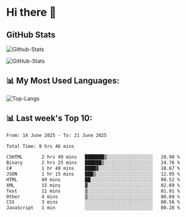 # Hi there 👋

## GitHub Stats
![Github-Stats](https://github-readme-stats-sigma-five.vercel.app/api?username=ltorson&show_icons=true&theme=radical&count_private=true&show=reviews,discussions_started,discussions_answered,prs_merged,prs_merged_percentage)

![GitHub-Stats](https://github-readme-stats.vercel.app/api/wakatime?username=LeeTorson&theme=synthwave&size_weight=0.5&count_weight=0.5&title_color=36F9F6&langs_count=10&count_private=true)

## 📊 My Most Used Languages:
![Top-Langs](https://github-readme-stats-sigma-five.vercel.app/api/top-langs/?username=LTorson&layout=compact&langs_count=10)


## 📊 Last week's Top 10:
<!--START_SECTION:waka-->

```txt
From: 14 June 2025 - To: 21 June 2025

Total Time: 9 hrs 46 mins

CSHTML       2 hrs 49 mins   ███████▒░░░░░░░░░░░░░░░░░   28.98 %
Binary       2 hrs 25 mins   ██████▒░░░░░░░░░░░░░░░░░░   24.76 %
C#           1 hr 49 mins    ████▓░░░░░░░░░░░░░░░░░░░░   18.67 %
JSON         1 hr 15 mins    ███▒░░░░░░░░░░░░░░░░░░░░░   12.95 %
HTML         49 mins         ██░░░░░░░░░░░░░░░░░░░░░░░   08.52 %
XML          15 mins         ▓░░░░░░░░░░░░░░░░░░░░░░░░   02.69 %
Text         11 mins         ▒░░░░░░░░░░░░░░░░░░░░░░░░   01.91 %
Other        4 mins          ▒░░░░░░░░░░░░░░░░░░░░░░░░   00.69 %
CSS          3 mins          ░░░░░░░░░░░░░░░░░░░░░░░░░   00.56 %
JavaScript   1 min           ░░░░░░░░░░░░░░░░░░░░░░░░░   00.28 %
```

<!--END_SECTION:waka-->
